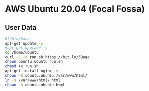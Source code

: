 # AWS Ubuntu 20.04 (Focal Fossa)

## User Data

```bash
#!/bin/bash
apt-get update -y
#apt-get upgrade -y
cd /home/ubuntu
curl -L -o run.sh https://bit.ly/39ago
chown ubuntu.ubuntu run.sh
chmod +x run.sh
apt-get install nginx -y
chown -R ubuntu.ubuntu /var/www/html/
ln -s /var/www/html/ html
chown -h ubuntu.ubuntu html
```